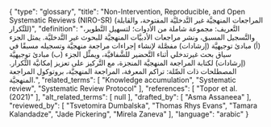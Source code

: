 {
    "type": "glossary",
    "title": "Non-Intervention, Reproducible, and Open Systematic Reviews (NIRO-SR) (المراجعات المنهجيَّة غير التَّدخليَّة المفتوحة، والقابلة للتِّكرار)",
    "definition": "التَّعريف: مجموعة شاملة من الأدوات؛ لتسهيل التَّطوير، والتَّسجيل المسبق، ونشر مراجعات الأدبيَّات المنهجيَّة للبحوث غير التَّدخليَّة. يمثل الجزء (أ) مبادئ توجيهيَّة (إرشادات) مفصَّلة لإنشاء إجراءات مراجعة منهجيَّة وتسجيله مسبقًا في سياق بحث غيرتدخلي أثناء التَّحضير للشَّفافيَّة، ويمثِّل الجزء (ب) مبادئ توجيهيَّة (إرشادات) لكتابة المراجعة المنهجيَّة المنجزة، مع التَّركيز على تعزيز إمكانيَّة التِّكرار.  المصطلحات ذات الصِّلة: تراكم المعرفة، المراجعة المنهجيَّة، بروتوكول المراجعة المنهجيَّة.",
    "related_terms": [
        "Knowledge accumulation",
        "Systematic review",
        "Systematic Review Protocol"
    ],
    "references": [
        "Topor et al. (2021)"
    ],
    "alt_related_terms": [
        null
    ],
    "drafted_by": [
        "Asma Assaneea"
    ],
    "reviewed_by": [
        "Tsvetomira Dumbalska",
        "Thomas Rhys Evans",
        "Tamara Kalandadze",
        "Jade Pickering",
        "Mirela Zaneva"
    ],
    "language": "arabic"
}